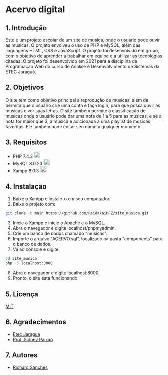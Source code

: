 # Acervo digital

## 1. Introdução

Este é um projeto escolar de um site de musica, onde o usuário pode ouvir as musicas. O projeto envolveu o uso de PHP e MySQL, além das linguagens HTML, CSS e JavaScript. O projeto foi desenvolvido em grupo, com o objetivo de aprender a trabalhar em equipe e a utilizar as tecnologias citadas. O projeto foi desenvolvido em 2021 para a disciplina de Programação Web do curso de Análise e Desenvolvimento de Sistemas da ETEC Jaraguá. 

## 2. Objetivos

O site tem como objetivo principal a reprodução de musicas, além de permitir que o usuário crie uma conta e faça login, para que possa ouvir as musicas e ver suas letras. O site também permite a classificação de musicas onde o usuário pode dar uma nota de 1 a 5 para as musicas, e se a nota for maior que 3, a musica é adicionada a uma playlist de musicas favoritas. Ele também pode editar seu nome a qualquer momento.

## 3. Requisitos

- PHP 7.4.3 <img src="https://cdn.jsdelivr.net/gh/devicons/devicon/icons/php/php-plain.svg"  style="height: 20px; width:20px;"/>
- MySQL 8.0.23 <img src="https://cdn.jsdelivr.net/gh/devicons/devicon/icons/mysql/mysql-plain-wordmark.svg"  style="height: 20px; width:20px;"/>
- Xampp 8.0.3 <img src="https://seeklogo.com/images/X/xampp-logo-1C1A9E3689-seeklogo.com.png"  style="height: 20px; width:20px;"/>


## 4. Instalação

1. Baixe o Xampp e instale-o em seu computador.
2. Baixe o projeto com:
```bash	
git clone -b main https://github.com/ReidakaiMFZ/site_musica.git
```
3. Inicie o Xampp e inicie o Apache e o MySQL.
4. Abra o navegador e digite localhost/phpmyadmin.
5. Crie um banco de dados chamado "musicas".
6. Importe o arquivo "ACERVO.sql", localizado na pasta "components" para o banco de dados.
7. Vá ao console e digite:
```bash
cd site_musica
php -S localhost:8000
```
8. Abra o navegador e digite localhost:8000.
9. Pronto, o site está funcionando.

## 5. Licença

[MIT](https://choosealicense.com/licenses/mit/)

## 6. Agradecimentos

- [Etec Jaraguá](https://www.etecjaragua.com)
- [Prof. Sidney Paixão](https://www.linkedin.com/in/sidneipaixao/)

## 7. Autores

- [Richard Sanches](https://github.com/Richardsan1)
